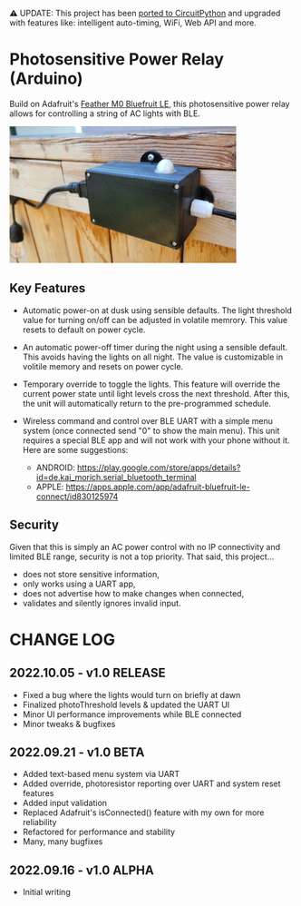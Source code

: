 :warning: UPDATE: This project has been [ported to CircuitPython](#) and upgraded with features like: intelligent auto-timing, WiFi, Web API and more.

# Photosensitive Power Relay (Arduino)

Build on Adafruit's [Feather M0 Bluefruit LE](https://www.adafruit.com/product/2995), this photosensitive power relay allows for controlling a string of AC lights with BLE.

<img alt="Photosensitive Power Relay" src="/img/photo-pwr-relay.jpg" width=400><br/>

## Key Features

- Automatic power-on at dusk using sensible defaults. The light threshold value for turning on/off can be adjusted in volatile memrory. This value resets to default on power cycle.

- An automatic power-off timer during the night using a sensible default. This avoids having the lights on all night. The value is customizable in volitile memory and resets on power cycle.

- Temporary override to toggle the lights. This feature will override the current power state until light levels cross the next threshold. After this, the unit will automatically return to the pre-programmed schedule.

- Wireless command and control over BLE UART with a simple menu system (once connected send "0" to show the main menu). This unit requires a special BLE app and will not work with your phone without it. Here are some suggestions:
  - ANDROID: <https://play.google.com/store/apps/details?id=de.kai_morich.serial_bluetooth_terminal>
  - APPLE:   <https://apps.apple.com/app/adafruit-bluefruit-le-connect/id830125974>

## Security
Given that this is simply an AC power control with no IP connectivity and limited BLE range, security is not a top priority. That said, this project...
  - does not store sensitive information,
  - only works using a UART app,
  - does not advertise how to make changes when connected,
  - validates and silently ignores invalid input.

# CHANGE LOG

## 2022.10.05 - v1.0 RELEASE

- Fixed a bug where the lights would turn on briefly at dawn
- Finalized photoThreshold levels & updated the UART UI
- Minor UI performance improvements while BLE connected
- Minor tweaks & bugfixes

## 2022.09.21 - v1.0 BETA

- Added text-based menu system via UART
- Added override, photoresistor reporting over UART and system reset features
- Added input validation
- Replaced Adafruit's isConnected() feature with my own for more reliability
- Refactored for performance and stability
- Many, many bugfixes

## 2022.09.16 - v1.0 ALPHA

- Initial writing
